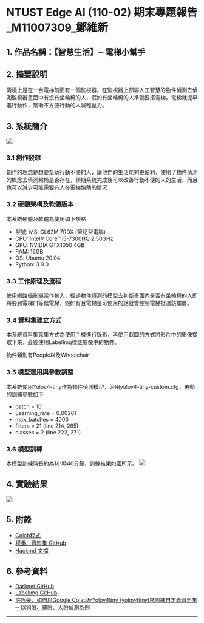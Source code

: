 # NTUST Edge AI (110-02) 期末專題報告_M11007309_鄭維新

## 1. 作品名稱：【智慧生活】─ 電梯小幫手

## 2. 摘要說明
情境上是在一台電梯前面有一個監視器，在監視器上部屬人工智慧的物件偵測去偵測監視器畫面中有沒有坐輪椅的人，假如有坐輪椅的人準備要搭電梯，電梯就提早進行動作，幫助不方便行動的人減輕壓力。

## 3. 系統簡介
![](https://i.imgur.com/8n6nGV3.png)

### 3.1 創作發想
創作的理念是想要幫助行動不便的人，讓他們的生活能夠更便利，使用了物件偵測的概念去偵測輪椅是否存在，預期系統完成後可以改善行動不便的人的生活，而且也可以減少可能需要有人在電梯協助的情況

### 3.2 硬體架構及軟體版本
本系統硬體及軟體為使用如下規格

- 型號: MSI GL62M 7RDX (筆記型電腦)
- CPU: Intel® Core™ i5-7300HQ 2.50GHz
- GPU: NVIDIA GTX1050 4GB
- RAM: 16GB
- OS: Ubuntu 20.04
- Python: 3.9.0

### 3.3 工作原理及流程
使用網路攝影機當作輸入，經過物件偵測的模型去判斷畫面內是否有坐輪椅的人即將要到電梯口等候電梯，假如有且電梯是可使用的話就會控制電梯抵達該樓層。

### 3.4 資料集建立方式
本系統資料集蒐集方式為使用手機進行錄影，再使用截圖的方式將影片中的影像擷取下來，最後使用LabelImg標註影像中的物件。

物件類別有People以及Wheelchair

### 3.5 模型選用與參數調整
本系統使用Yolov4-tiny作為物件偵測模型，沿用yolov4-tiny-custom.cfg，更動的訓練參數如下

- batch = 16
- Learning_rate = 0.00261
- max_batches = 4000
- filters = 21 (line 214, 265)
- classes = 2 (line 222, 271)

### 3.6 模型訓練
本模型訓練時長約為1小時40分鐘，訓練結果如圖所示。
![](https://i.imgur.com/hjJg4Gj.png)

## 4. 實驗結果
![](https://i.imgur.com/ugbdwPi.jpg)


## 5. 附錄
- [Colab程式](https://colab.research.google.com/drive/1WCjYBSQdmgv3JKr5lw2Oz5jyBQuhURsr?usp=sharing)
- [權重、資料集 GitHub](https://github.com/WeiWeiCheng123/edge\_AI\_Final)
- [Hackmd 文檔](https://hackmd.io/@weiwei0519/edge-AI-Final)

## 6. 參考資料
- [Darknet GitHub](https://github.com/AlexeyAB/darknet)
- [LabelImg GitHub](https://github.com/tzutalin/labelImg)
- [許哲豪，如何以Google Colab及Yolov4tiny (yolov4tiny)來訓練自定義資料集 ─ 以狗臉、貓臉、人臉偵測為例](https://omnixri.blogspot.com/2021/05/google-colabyolov4-tiny.html)
---
